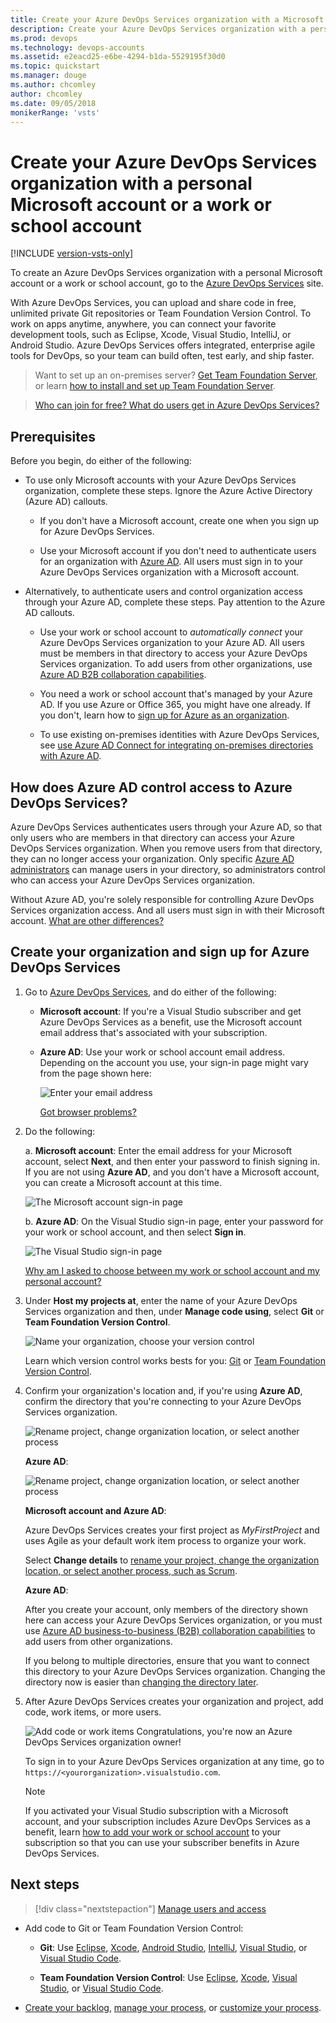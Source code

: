 ```yaml
---
title: Create your Azure DevOps Services organization with a Microsoft account or a work account
description: Create your Azure DevOps Services organization with a personal Microsoft account or a work or school account
ms.prod: devops
ms.technology: devops-accounts
ms.assetid: e2eacd25-e6be-4294-b1da-5529195f30d0
ms.topic: quickstart
ms.manager: douge
ms.author: chcomley
author: chcomley
ms.date: 09/05/2018
monikerRange: 'vsts'
---
```


# Create your Azure DevOps Services organization with a personal Microsoft account or a work or school account

[!INCLUDE [version-vsts-only](../../_shared/version-vsts-only.md)]

To create an Azure DevOps Services organization with a personal Microsoft account or a work or school account, go to the [Azure DevOps Services](https://visualstudio.microsoft.com/products/visual-studio-team-services-vs) site. 

With Azure DevOps Services, you can upload and share code in free, unlimited private Git repositories or Team Foundation Version Control. To work on apps anytime, anywhere, you can connect your favorite development tools, such as Eclipse, Xcode, Visual Studio, IntelliJ, or Android Studio. Azure DevOps Services offers integrated, enterprise agile tools for DevOps, so your team can build often, test early, and ship faster.

> Want to set up an on-premises server? [Get Team Foundation Server](https://visualstudio.microsoft.com/products/tfs-overview-vs), or learn [how to install and set up Team Foundation Server](/tfs/server/install/get-started). 

> [Who can join for free?  What do users get in Azure DevOps Services?](faq-create-organization.md#free-users)

<a name="how-sign-up"></a>

## Prerequisites

Before you begin, do either of the following:

* To use only Microsoft accounts with your Azure DevOps Services organization, complete these steps. Ignore the Azure Active Directory (Azure AD) callouts.

   * If you don't have a Microsoft account, create one when you sign up for Azure DevOps Services.

   * Use your Microsoft account if you don't need to authenticate users for an organization with [Azure AD](https://azure.microsoft.com/documentation/articles/active-directory-whatis/). All users must sign in to your Azure DevOps Services organization with a Microsoft account.

* Alternatively, to authenticate users and control organization access through your Azure AD, complete these steps. Pay attention to the Azure AD callouts.

	* Use your work or school account to *automatically connect* your Azure DevOps Services organization to your Azure AD. All users must be members in that directory to access your Azure DevOps Services organization. To add users from other organizations, use [Azure AD B2B collaboration capabilities](/azure/active-directory/active-directory-b2b-what-is-azure-ad-b2b).

	* You need a work or school account that's managed by your Azure AD. If you use Azure or Office 365, you might have one already. If you don't, learn how to [sign up for Azure as an organization](https://azure.microsoft.com/documentation/articles/sign-up-organization/).

	* To use existing on-premises identities with Azure DevOps Services, see	[use Azure AD Connect for integrating on-premises directories with Azure AD](https://azure.microsoft.com/documentation/articles/active-directory-aadconnect/).


## How does Azure AD control access to Azure DevOps Services?

Azure DevOps Services authenticates users through your Azure AD, so that only users who are members in that directory can access your Azure DevOps Services organization. When you remove users from that directory, they can no longer access your organization. Only specific [Azure AD administrators](https://azure.microsoft.com/documentation/articles/active-directory-assign-admin-roles/) can manage users in your directory, so administrators control who can access your Azure DevOps Services organization.

Without Azure AD, you're solely responsible for controlling Azure DevOps Services organization access. And all users must sign in with their Microsoft account. 
[What are other differences?](faq-create-organization.md#SignInOrganizationDifferences)


<a name="SignIn"></a>

## Create your organization and sign up for Azure DevOps Services

1. Go to [Azure DevOps Services](https://go.microsoft.com/fwlink/?LinkId=307137), and do either of the following:

	* **Microsoft account**: If you're a Visual Studio subscriber and get Azure DevOps Services as a benefit, use the Microsoft account email address that's associated with your subscription. 

	* **Azure AD**: Use your work or school account email address. Depending on the account you use, your sign-in page might vary from the page shown here:

	  ![Enter your email address](_img/_shared/sign-in.png)

	  [Got browser problems?](faq-create-organization.md#browser-problems)

1. Do the following:

    a. **Microsoft account**: Enter the email address for your Microsoft account, select **Next**, and then enter your password to finish signing in.  
    If you are not using **Azure AD**, and you don't have a Microsoft account, you can create a Microsoft account at this time.

	  ![The Microsoft account sign-in page](_img/_shared/sign-in-msa2.png)
	
	b. **Azure AD**: On the Visual Studio sign-in page, enter your password for your work or school account, and then select **Sign in**.
	
	  ![The Visual Studio sign-in page](_img/_shared/sign-in-aad.png)

	  [Why am I asked to choose between my work or school account and my personal account?](faq-create-organization.md#ChooseOrgAcctMSAcct)

1. Under **Host my projects at**, enter the name of your Azure DevOps Services organization and then, under **Manage code using**, select **Git** or **Team Foundation Version Control**.

	![Name your organization, choose your version control](_img/sign-up-visual-studio-team-services/create-team-services-organization-directory.png)

	Learn which version control works bests for you: [Git](../../repos/git/overview.md) or [Team Foundation Version Control](../../repos/tfvc/overview.md).

1. Confirm your organization's location and, if you're using **Azure AD**, confirm the directory that you're connecting to your Azure DevOps Services organization. 

	![Rename project, change organization location, or select another process](_img/sign-up-visual-studio-team-services/check-organization-location-standard.png)
	
	**Azure AD**:
	
	![Rename project, change organization location, or select another process](_img/sign-up-visual-studio-team-services/change-organization-directory.png)

    **Microsoft account and Azure AD**: 
    
    Azure DevOps Services creates your first project as *MyFirstProject*	and uses Agile as your default work item process to organize your work. 
	
    Select **Change details** to [rename your project, change the organization location, or select another process, such as Scrum](faq-create-organization.md#organization-location).
	
	**Azure AD**: 

    After you create your account, only members of the directory shown here can access your Azure DevOps Services organization, or you must use [Azure AD business-to-business (B2B) collaboration capabilities](/azure/active-directory/active-directory-b2b-what-is-azure-ad-b2b) to add users from other organizations. 

    If you belong to multiple directories, ensure that you want to connect this directory to your Azure DevOps Services organization. Changing the directory now is easier than [changing the directory later](faq-create-organization.md#ChangeDirectory).

1. After Azure DevOps Services creates your organization and project, add code, work items, or more users.

    ![Add code or work items](_img/_shared/project-created.png)
	Congratulations, you're now an Azure DevOps Services organization owner! 

	To sign in to your Azure DevOps Services organization at any time, go to `https://<yourorganization>.visualstudio.com`.

	> [!NOTE]
	> If you activated your Visual Studio subscription with a Microsoft account, and your subscription includes Azure DevOps Services as a benefit, learn [how to add your work or school account](../../billing/link-msdn-subscription-to-organizational-account-vs.md) to your subscription so that you can use your subscriber benefits in Azure DevOps Services.

## Next steps

> [!div class="nextstepaction"]
> [Manage users and access](add-organization-users-from-user-hub.md)

* Add code to Git or Team Foundation Version Control:

	* **Git**: Use [Eclipse](../../java/download-eclipse-plug-in.md),
	[Xcode](../../repos/git/share-your-code-in-git-xcode.md), 
	[Android Studio](/../../java/download-android-studio-plug-in), 
	[IntelliJ](/../../java/download-intellij-plug-in), 
	[Visual Studio](../../repos/git/share-your-code-in-git-vs-2017.md), or 
	[Visual Studio Code](https://code.visualstudio.com/docs/editor/versioncontrol).

	* **Team Foundation Version Control**: Use [Eclipse](/../../java/download-eclipse-plug-in), 
	[Xcode](../../repos/tfvc/share-your-code-in-tfvc-xcode.md), 
	[Visual Studio](../../repos/tfvc/use-visual-studio-git.md), or 
	[Visual Studio Code](https://code.visualstudio.com/docs/editor/versioncontrol).

* [Create your backlog](../../boards/backlogs/create-your-backlog.md), 
	[manage your process](../../organizations/settings/work/manage-process.md), 
	or [customize your process](../../organizations/settings/work/customize-process.md).